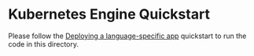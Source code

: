 # Kubernetes Engine Quickstart

Please follow the [Deploying a language-specific app][quickstart] quickstart to
run the code in this directory.

[quickstart]: https://cloud.google.com/kubernetes-engine/docs/quickstarts/deploying-a-language-specific-app

